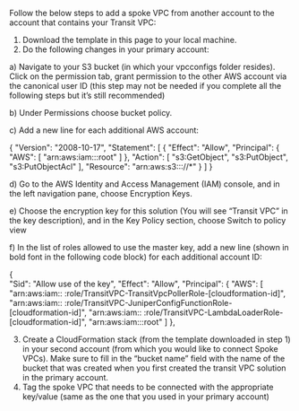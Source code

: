Follow the below steps to add a spoke VPC from another account to the account that contains your Transit VPC:

1)   Download the template in this page to your local machine.
2)    Do the following changes in your primary account:

a)     Navigate to your S3 bucket (in which your vpcconfigs folder resides). Click on the permission tab, grant permission to the other AWS account via the canonical user ID (this step may not be   needed if you complete all the following steps but it’s still recommended)

b)      Under Permissions choose bucket policy.

c)    Add a new line for each additional AWS account:
 
{
"Version": "2008-10-17",
"Statement": [
      {
      "Effect": "Allow",
      "Principal": {
         "AWS": [
            "arn:aws:iam::<account-1-ID>:root"
            ]
        },
       "Action": [
             "s3:GetObject",
             "s3:PutObject",
             "s3:PutObjectAcl"
           ],
       "Resource": "arn:aws:s3:::<S3 bucket name>/<bucket prefix>/*"
        }
    ]
}
 

d)  Go to the AWS Identity and Access Management (IAM) console, and in the left navigation pane, choose Encryption Keys.


e)   Choose the encryption key for this solution (You will see “Transit VPC” in the key description), and in the Key Policy section, choose Switch to policy view

f)    In the list of roles allowed to use the master key, add a new line (shown in bold font in the following code block) for each additional account ID:
 
{      
    "Sid": "Allow use of the key",
    "Effect": "Allow",
    "Principal": {
        "AWS": [
          "arn:aws:iam:: <transit-vpc-primary-account-id>:role/TransitVPC-TransitVpcPollerRole-[cloudformation-id]",
          "arn:aws:iam:: <transit-vpc-primary-account-id>:role/TransitVPC-JuniperConfigFunctionRole-[cloudformation-id]",
          "arn:aws:iam:: <transit-vpc-primary-account-id>:role/TransitVPC-LambdaLoaderRole-[cloudformation-id]",
          "arn:aws:iam::<account-1-id>:root"
        ]
},
            
3)    Create a CloudFormation stack (from the template downloaded in step 1) in your second account (from which you would like to connect Spoke VPCs). Make sure to fill in the “bucket name” field with the name of the bucket that was created when you first created the transit VPC solution in the primary account.
4)    Tag the spoke VPC that needs to be connected with the appropriate key/value (same as the one that you used in your primary account)
